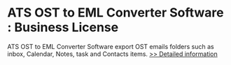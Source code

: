 # ATS OST to EML Converter Software : Business License
ATS OST to EML Converter Software export OST emails folders such as inbox, Calendar, Notes, task and Contacts items.
[>> Detailed information](https://secure.shareit.com/shareit/product.html?productid=300778896&affiliateid=200057808)